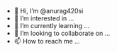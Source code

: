 - 👋 Hi, I’m @anurag420si
- 👀 I’m interested in ...
- 🌱 I’m currently learning ...
- 💞️ I’m looking to collaborate on ...
- 📫 How to reach me ...

<!---
anurag420si/anurag420si is a ✨ special ✨ repository because its `README.md` (this file) appears on your GitHub profile.
You can click the Preview link to take a look at your changes.
--->
